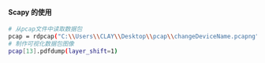 #### Scapy 的使用

```bash
# 从pcap文件中读取数据包
pcap = rdpcap("C:\\Users\\CLAY\\Desktop\\pcap\\changeDeviceName.pcapng")
# 制作可视化数据包图像
pcap[13].pdfdump(layer_shift=1)
```

